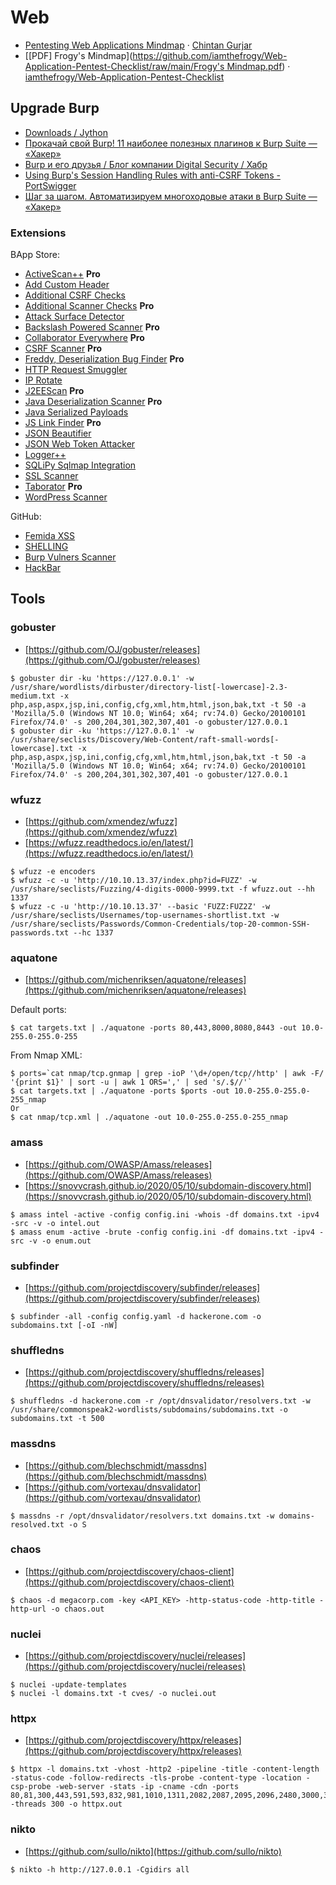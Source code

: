 # Web

* [Pentesting Web Applications Mindmap](https://miro.medium.com/max/2400/1*8lN7TaTnlZSPEikpHFQnuA.png) · [Chintan Gurjar](https://medium.com/@chintanfrogygurjar/professional-web-application-pentest-checklist-10ae5b2edbdd)
* \[\[PDF\] Frogy's Mindmap\]\([https://github.com/iamthefrogy/Web-Application-Pentest-Checklist/raw/main/Frogy's Mindmap.pdf](https://github.com/iamthefrogy/Web-Application-Pentest-Checklist/raw/main/Frogy's%20Mindmap.pdf)\) · [iamthefrogy/Web-Application-Pentest-Checklist](https://github.com/iamthefrogy/Web-Application-Pentest-Checklist)

## Upgrade Burp

* [Downloads / Jython](https://www.jython.org/download.html)
* [Прокачай свой Burp! 11 наиболее полезных плагинов к Burp Suite — «Хакер»](https://xakep.ru/2018/08/23/burp-suite-plugins/)
* [Burp и его друзья / Блог компании Digital Security / Хабр](https://habr.com/ru/company/dsec/blog/529088/)
* [Using Burp's Session Handling Rules with anti-CSRF Tokens - PortSwigger](https://portswigger.net/support/using-burp-suites-session-handling-rules-with-anti-csrf-tokens)
* [Шаг за шагом. Автоматизируем многоходовые атаки в Burp Suite — «Хакер»](https://xakep.ru/2021/05/13/burp-stepper-intruder/)

### Extensions

BApp Store:

* [ActiveScan++](https://portswigger.net/bappstore/3123d5b5f25c4128894d97ea1acc4976) **Pro**
* [Add Custom Header](https://portswigger.net/bappstore/807907f5380c4cb38748ef4fc1d8cdbc)
* [Additional CSRF Checks](https://portswigger.net/bappstore/2d12070c90cb4a0f91cde0b8927fd606)
* [Additional Scanner Checks](https://portswigger.net/bappstore/a158fd3fc9394253be3aa0bc4c181d1f) **Pro**
* [Attack Surface Detector](https://portswigger.net/bappstore/47027b96525d4353aea5844781894fb1)
* [Backslash Powered Scanner](https://portswigger.net/bappstore/9cff8c55432a45808432e26dbb2b41d8) **Pro**
* [Collaborator Everywhere](https://portswigger.net/bappstore/2495f6fb364d48c3b6c984e226c02968) **Pro**
* [CSRF Scanner](https://portswigger.net/bappstore/60f172f27a9b49a1b538ed414f9f27c3) **Pro**
* [Freddy, Deserialization Bug Finder](https://portswigger.net/bappstore/ae1cce0c6d6c47528b4af35faebc3ab3) **Pro**
* [HTTP Request Smuggler](https://portswigger.net/bappstore/aaaa60ef945341e8a450217a54a11646)
* [IP Rotate](https://portswigger.net/bappstore/2eb2b1cb1cf34cc79cda36f0f9019874)
* [J2EEScan](https://portswigger.net/bappstore/7ec6d429fed04cdcb6243d8ba7358880) **Pro**
* [Java Deserialization Scanner](https://portswigger.net/bappstore/228336544ebe4e68824b5146dbbd93ae) **Pro**
* [Java Serialized Payloads](https://portswigger.net/bappstore/bc737909a5d742eab91544705c14d34f)
* [JS Link Finder](https://portswigger.net/bappstore/0e61c786db0c4ac787a08c4516d52ccf) **Pro**
* [JSON Beautifier](https://portswigger.net/bappstore/309ef28d45ff4f19bedfed3896cb3ca9)
* [JSON Web Token Attacker](https://portswigger.net/bappstore/82d6c60490b540369d6d5d01822bdf61)
* [Logger++](https://portswigger.net/bappstore/470b7057b86f41c396a97903377f3d81)
* [SQLiPy Sqlmap Integration](https://portswigger.net/bappstore/f154175126a04bfe8edc6056f340f52e)
* [SSL Scanner](https://portswigger.net/bappstore/474b3c575a1a4584aa44dfefc70f269d)
* [Taborator](https://portswigger.net/bappstore/c9c37e424a744aa08866652f63ee9e0f) **Pro**
* [WordPress Scanner](https://portswigger.net/bappstore/77a12b2966844f04bba032de5744cd35)

GitHub:

* [Femida XSS](https://github.com/wish-i-was/femida)
* [SHELLING](https://github.com/ewilded/shelling)
* [Burp Vulners Scanner](https://github.com/vulnersCom/burp-vulners-scanner)
* [HackBar](https://github.com/d3vilbug/HackBar)

## Tools

### gobuster

* [https://github.com/OJ/gobuster/releases](https://github.com/OJ/gobuster/releases)

```text
$ gobuster dir -ku 'https://127.0.0.1' -w /usr/share/wordlists/dirbuster/directory-list[-lowercase]-2.3-medium.txt -x php,asp,aspx,jsp,ini,config,cfg,xml,htm,html,json,bak,txt -t 50 -a 'Mozilla/5.0 (Windows NT 10.0; Win64; x64; rv:74.0) Gecko/20100101 Firefox/74.0' -s 200,204,301,302,307,401 -o gobuster/127.0.0.1
$ gobuster dir -ku 'https://127.0.0.1' -w /usr/share/seclists/Discovery/Web-Content/raft-small-words[-lowercase].txt -x php,asp,aspx,jsp,ini,config,cfg,xml,htm,html,json,bak,txt -t 50 -a 'Mozilla/5.0 (Windows NT 10.0; Win64; x64; rv:74.0) Gecko/20100101 Firefox/74.0' -s 200,204,301,302,307,401 -o gobuster/127.0.0.1
```

### wfuzz

* [https://github.com/xmendez/wfuzz](https://github.com/xmendez/wfuzz)
* [https://wfuzz.readthedocs.io/en/latest/](https://wfuzz.readthedocs.io/en/latest/)

```text
$ wfuzz -e encoders
$ wfuzz -c -u 'http://10.10.13.37/index.php?id=FUZZ' -w /usr/share/seclists/Fuzzing/4-digits-0000-9999.txt -f wfuzz.out --hh 1337
$ wfuzz -c -u 'http://10.10.13.37' --basic 'FUZZ:FUZ2Z' -w /usr/share/seclists/Usernames/top-usernames-shortlist.txt -w /usr/share/seclists/Passwords/Common-Credentials/top-20-common-SSH-passwords.txt --hc 1337
```

### aquatone

* [https://github.com/michenriksen/aquatone/releases](https://github.com/michenriksen/aquatone/releases)

Default ports:

```text
$ cat targets.txt | ./aquatone -ports 80,443,8000,8080,8443 -out 10.0-255.0-255.0-255
```

From Nmap XML:

```text
$ ports=`cat nmap/tcp.gnmap | grep -ioP '\d+/open/tcp//http' | awk -F/ '{print $1}' | sort -u | awk 1 ORS=',' | sed 's/.$//'`
$ cat targets.txt | ./aquatone -ports $ports -out 10.0-255.0-255.0-255_nmap
Or
$ cat nmap/tcp.xml | ./aquatone -out 10.0-255.0-255.0-255_nmap
```

### amass

* [https://github.com/OWASP/Amass/releases](https://github.com/OWASP/Amass/releases)
* [https://snovvcrash.github.io/2020/05/10/subdomain-discovery.html](https://snovvcrash.github.io/2020/05/10/subdomain-discovery.html)

```text
$ amass intel -active -config config.ini -whois -df domains.txt -ipv4 -src -v -o intel.out
$ amass enum -active -brute -config config.ini -df domains.txt -ipv4 -src -v -o enum.out
```

### subfinder

* [https://github.com/projectdiscovery/subfinder/releases](https://github.com/projectdiscovery/subfinder/releases)

```text
$ subfinder -all -config config.yaml -d hackerone.com -o subdomains.txt [-oI -nW]
```

### shuffledns

* [https://github.com/projectdiscovery/shuffledns/releases](https://github.com/projectdiscovery/shuffledns/releases)

```text
$ shuffledns -d hackerone.com -r /opt/dnsvalidator/resolvers.txt -w /usr/share/commonspeak2-wordlists/subdomains/subdomains.txt -o subdomains.txt -t 500
```

### massdns

* [https://github.com/blechschmidt/massdns](https://github.com/blechschmidt/massdns)
* [https://github.com/vortexau/dnsvalidator](https://github.com/vortexau/dnsvalidator)

```text
$ massdns -r /opt/dnsvalidator/resolvers.txt domains.txt -w domains-resolved.txt -o S
```

### chaos

* [https://github.com/projectdiscovery/chaos-client](https://github.com/projectdiscovery/chaos-client)

```text
$ chaos -d megacorp.com -key <API_KEY> -http-status-code -http-title -http-url -o chaos.out
```

### nuclei

* [https://github.com/projectdiscovery/nuclei/releases](https://github.com/projectdiscovery/nuclei/releases)

```text
$ nuclei -update-templates
$ nuclei -l domains.txt -t cves/ -o nuclei.out
```

### httpx

* [https://github.com/projectdiscovery/httpx/releases](https://github.com/projectdiscovery/httpx/releases)

```text
$ httpx -l domains.txt -vhost -http2 -pipeline -title -content-length -status-code -follow-redirects -tls-probe -content-type -location -csp-probe -web-server -stats -ip -cname -cdn -ports 80,81,300,443,591,593,832,981,1010,1311,2082,2087,2095,2096,2480,3000,3128,3333,4243,4567,4711,4712,4993,5000,5104,5108,5800,6543,7000,7396,7474,8000,8001,8008,8014,8042,8069,8080,8081,8088,8090,8091,8118,8123,8172,8222,8243,8280,8281,8333,8443,8500,8834,8880,8888,8983,9000,9043,9060,9080,9090,9091,9200,9443,9800,9981,12443,16080,18091,18092,20720,28017 -threads 300 -o httpx.out
```

### nikto

* [https://github.com/sullo/nikto](https://github.com/sullo/nikto)

```text
$ nikto -h http://127.0.0.1 -Cgidirs all
```

